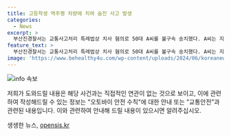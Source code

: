 ```yaml
---
title: 고등학생 역주행 차량에 치여 숨진 사고 발생
categories:
  - News
excerpt: >
  부산진경찰서는 교통사고처리 특례법상 치사 혐의로 50대 A씨를 불구속 송치했다. A씨는 지난 5월 19일 밤, 역주행해 오토바이 운전자 B군을 들이받은 혐의를 받으며 사고 후 즉시 신고하지 않은 점이 문제로 대두되고 있다. B군은 고향생으로 헬멧을 착용하고 있었지만 크게 다쳐 한 달 만에 사망했다. A씨의 행동에 대한 여론이 분분한 가운데 사건은 큰 충격을 주고 있다.
feature_text: >
  부산진경찰서는 교통사고처리 특례법상 치사 혐의로 50대 A씨를 불구속 송치했다. A씨는 지난 5월 19일 밤, 역주행해 오토바이 운전자 B군을 들이받은 혐의를 받으며 사고 후 즉시 신고하지 않은 점이 문제로 대두되고 있다. B군은 고향생으로 헬멧을 착용하고 있었지만 크게 다쳐 한 달 만에 사망했다. A씨의 행동에 대한 여론이 분분한 가운데 사건은 큰 충격을 주고 있다.
image: 'https://www.behealthy4u.com/wp-content/uploads/2024/06/koreanews.jpg'
---
```


<p><img src="https://www.behealthy4u.com/wp-content/uploads/2024/06/koreanews.jpg" alt="info 속보" /></p>

<p>저희가 도와드릴 내용은 해당 사건과는 직접적인 연관이 없는 것으로 보이고, 이에 관련하여 작성해드릴 수 있는 정보는 "오토바이 안전 수칙"에 대한 안내 또는 "교통안전"과 관련된 내용입니다. 이와 관련하여 안내해 드릴 내용이 있으시면 알려주십시오.</p>
생생한 뉴스, <a href="https://opensis.kr" rel="dofollow">opensis.kr</a>


